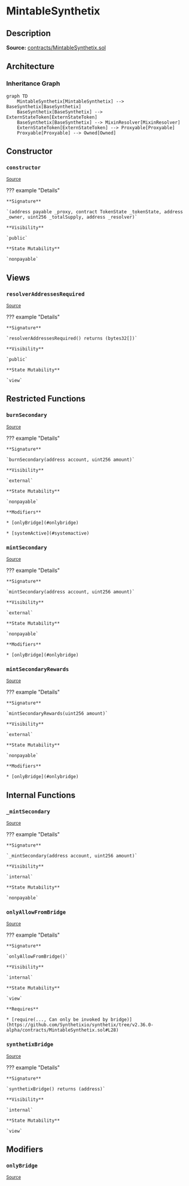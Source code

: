 # MintableSynthetix

## Description

**Source:** [contracts/MintableSynthetix.sol](https://github.com/Synthetixio/synthetix/tree/v2.36.0-alpha/contracts/MintableSynthetix.sol)

## Architecture

### Inheritance Graph

```mermaid
graph TD
    MintableSynthetix[MintableSynthetix] --> BaseSynthetix[BaseSynthetix]
    BaseSynthetix[BaseSynthetix] --> ExternStateToken[ExternStateToken]
    BaseSynthetix[BaseSynthetix] --> MixinResolver[MixinResolver]
    ExternStateToken[ExternStateToken] --> Proxyable[Proxyable]
    Proxyable[Proxyable] --> Owned[Owned]

```

## Constructor

### `constructor`

<sub>[Source](https://github.com/Synthetixio/synthetix/tree/v2.36.0-alpha/contracts/MintableSynthetix.sol#L11)</sub>

??? example "Details"

    **Signature**

    `(address payable _proxy, contract TokenState _tokenState, address _owner, uint256 _totalSupply, address _resolver)`

    **Visibility**

    `public`

    **State Mutability**

    `nonpayable`

## Views

### `resolverAddressesRequired`

<sub>[Source](https://github.com/Synthetixio/synthetix/tree/v2.36.0-alpha/contracts/MintableSynthetix.sol#L39)</sub>

??? example "Details"

    **Signature**

    `resolverAddressesRequired() returns (bytes32[])`

    **Visibility**

    `public`

    **State Mutability**

    `view`

## Restricted Functions

### `burnSecondary`

<sub>[Source](https://github.com/Synthetixio/synthetix/tree/v2.36.0-alpha/contracts/MintableSynthetix.sol#L62)</sub>

??? example "Details"

    **Signature**

    `burnSecondary(address account, uint256 amount)`

    **Visibility**

    `external`

    **State Mutability**

    `nonpayable`

    **Modifiers**

    * [onlyBridge](#onlybridge)

    * [systemActive](#systemactive)

### `mintSecondary`

<sub>[Source](https://github.com/Synthetixio/synthetix/tree/v2.36.0-alpha/contracts/MintableSynthetix.sol#L52)</sub>

??? example "Details"

    **Signature**

    `mintSecondary(address account, uint256 amount)`

    **Visibility**

    `external`

    **State Mutability**

    `nonpayable`

    **Modifiers**

    * [onlyBridge](#onlybridge)

### `mintSecondaryRewards`

<sub>[Source](https://github.com/Synthetixio/synthetix/tree/v2.36.0-alpha/contracts/MintableSynthetix.sol#L56)</sub>

??? example "Details"

    **Signature**

    `mintSecondaryRewards(uint256 amount)`

    **Visibility**

    `external`

    **State Mutability**

    `nonpayable`

    **Modifiers**

    * [onlyBridge](#onlybridge)

## Internal Functions

### `_mintSecondary`

<sub>[Source](https://github.com/Synthetixio/synthetix/tree/v2.36.0-alpha/contracts/MintableSynthetix.sol#L21)</sub>

??? example "Details"

    **Signature**

    `_mintSecondary(address account, uint256 amount)`

    **Visibility**

    `internal`

    **State Mutability**

    `nonpayable`

### `onlyAllowFromBridge`

<sub>[Source](https://github.com/Synthetixio/synthetix/tree/v2.36.0-alpha/contracts/MintableSynthetix.sol#L27)</sub>

??? example "Details"

    **Signature**

    `onlyAllowFromBridge()`

    **Visibility**

    `internal`

    **State Mutability**

    `view`

    **Requires**

    * [require(..., Can only be invoked by bridge)](https://github.com/Synthetixio/synthetix/tree/v2.36.0-alpha/contracts/MintableSynthetix.sol#L28)

### `synthetixBridge`

<sub>[Source](https://github.com/Synthetixio/synthetix/tree/v2.36.0-alpha/contracts/MintableSynthetix.sol#L46)</sub>

??? example "Details"

    **Signature**

    `synthetixBridge() returns (address)`

    **Visibility**

    `internal`

    **State Mutability**

    `view`

## Modifiers

### `onlyBridge`

<sub>[Source](https://github.com/Synthetixio/synthetix/tree/v2.36.0-alpha/contracts/MintableSynthetix.sol#L33)</sub>
